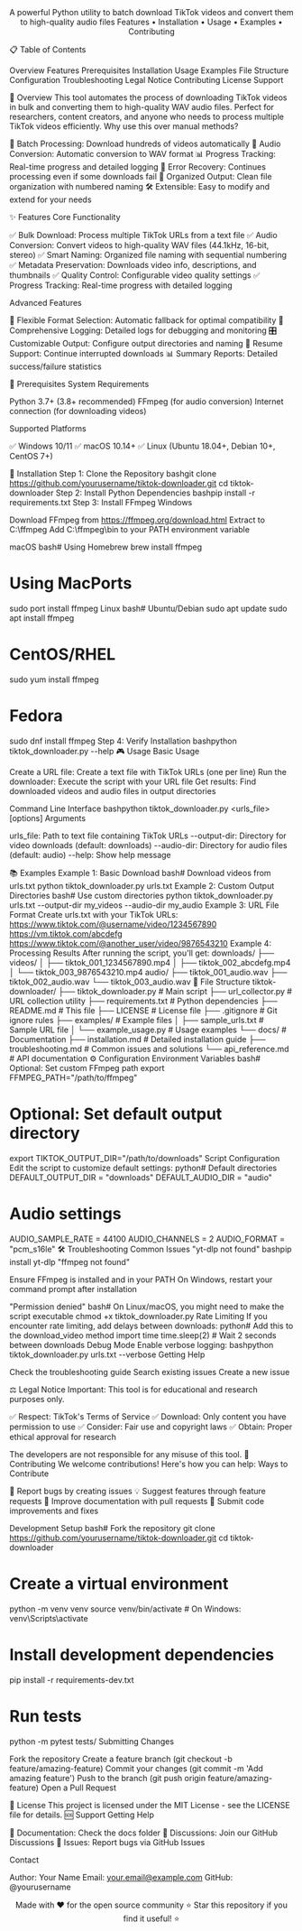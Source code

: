 <div align="center">
A powerful Python utility to batch download TikTok videos and convert them to high-quality audio files
Features • Installation • Usage • Examples • Contributing
</div>

📋 Table of Contents

Overview
Features
Prerequisites
Installation
Usage
Examples
File Structure
Configuration
Troubleshooting
Legal Notice
Contributing
License
Support

🎯 Overview
This tool automates the process of downloading TikTok videos in bulk and converting them to high-quality WAV audio files. Perfect for researchers, content creators, and anyone who needs to process multiple TikTok videos efficiently.
Why use this over manual methods?

🚀 Batch Processing: Download hundreds of videos automatically
🎵 Audio Conversion: Automatic conversion to WAV format
📊 Progress Tracking: Real-time progress and detailed logging
🔄 Error Recovery: Continues processing even if some downloads fail
📁 Organized Output: Clean file organization with numbered naming
🛠️ Extensible: Easy to modify and extend for your needs

✨ Features
Core Functionality

✅ Bulk Download: Process multiple TikTok URLs from a text file
✅ Audio Conversion: Convert videos to high-quality WAV files (44.1kHz, 16-bit, stereo)
✅ Smart Naming: Organized file naming with sequential numbering
✅ Metadata Preservation: Downloads video info, descriptions, and thumbnails
✅ Quality Control: Configurable video quality settings
✅ Progress Tracking: Real-time progress with detailed logging

Advanced Features

🔧 Flexible Format Selection: Automatic fallback for optimal compatibility
📝 Comprehensive Logging: Detailed logs for debugging and monitoring
🎛️ Customizable Output: Configure output directories and naming
🔄 Resume Support: Continue interrupted downloads
📊 Summary Reports: Detailed success/failure statistics

🔧 Prerequisites
System Requirements

Python 3.7+ (3.8+ recommended)
FFmpeg (for audio conversion)
Internet connection (for downloading videos)

Supported Platforms

✅ Windows 10/11
✅ macOS 10.14+
✅ Linux (Ubuntu 18.04+, Debian 10+, CentOS 7+)

🚀 Installation
Step 1: Clone the Repository
bashgit clone https://github.com/yourusername/tiktok-downloader.git
cd tiktok-downloader
Step 2: Install Python Dependencies
bashpip install -r requirements.txt
Step 3: Install FFmpeg
Windows

Download FFmpeg from https://ffmpeg.org/download.html
Extract to C:\ffmpeg
Add C:\ffmpeg\bin to your PATH environment variable

macOS
bash# Using Homebrew
brew install ffmpeg

# Using MacPorts
sudo port install ffmpeg
Linux
bash# Ubuntu/Debian
sudo apt update
sudo apt install ffmpeg

# CentOS/RHEL
sudo yum install ffmpeg

# Fedora
sudo dnf install ffmpeg
Step 4: Verify Installation
bashpython tiktok_downloader.py --help
🎮 Usage
Basic Usage

Create a URL file: Create a text file with TikTok URLs (one per line)
Run the downloader: Execute the script with your URL file
Get results: Find downloaded videos and audio files in output directories

Command Line Interface
bashpython tiktok_downloader.py <urls_file> [options]
Arguments

urls_file: Path to text file containing TikTok URLs
--output-dir: Directory for video downloads (default: downloads)
--audio-dir: Directory for audio files (default: audio)
--help: Show help message

📚 Examples
Example 1: Basic Download
bash# Download videos from urls.txt
python tiktok_downloader.py urls.txt
Example 2: Custom Output Directories
bash# Use custom directories
python tiktok_downloader.py urls.txt --output-dir my_videos --audio-dir my_audio
Example 3: URL File Format
Create urls.txt with your TikTok URLs:
https://www.tiktok.com/@username/video/1234567890
https://vm.tiktok.com/abcdefg
https://www.tiktok.com/@another_user/video/9876543210
Example 4: Processing Results
After running the script, you'll get:
downloads/
├── videos/
│   ├── tiktok_001_1234567890.mp4
│   ├── tiktok_002_abcdefg.mp4
│   └── tiktok_003_9876543210.mp4
audio/
├── tiktok_001_audio.wav
├── tiktok_002_audio.wav
└── tiktok_003_audio.wav
📁 File Structure
tiktok-downloader/
├── tiktok_downloader.py      # Main script
├── url_collector.py          # URL collection utility
├── requirements.txt          # Python dependencies
├── README.md                 # This file
├── LICENSE                   # License file
├── .gitignore               # Git ignore rules
├── examples/                # Example files
│   ├── sample_urls.txt      # Sample URL file
│   └── example_usage.py     # Usage examples
└── docs/                    # Documentation
    ├── installation.md      # Detailed installation guide
    ├── troubleshooting.md   # Common issues and solutions
    └── api_reference.md     # API documentation
⚙️ Configuration
Environment Variables
bash# Optional: Set custom FFmpeg path
export FFMPEG_PATH="/path/to/ffmpeg"

# Optional: Set default output directory
export TIKTOK_OUTPUT_DIR="/path/to/downloads"
Script Configuration
Edit the script to customize default settings:
python# Default directories
DEFAULT_OUTPUT_DIR = "downloads"
DEFAULT_AUDIO_DIR = "audio"

# Audio settings
AUDIO_SAMPLE_RATE = 44100
AUDIO_CHANNELS = 2
AUDIO_FORMAT = "pcm_s16le"
🛠️ Troubleshooting
Common Issues
"yt-dlp not found"
bashpip install yt-dlp
"ffmpeg not found"

Ensure FFmpeg is installed and in your PATH
On Windows, restart your command prompt after installation

"Permission denied"
bash# On Linux/macOS, you might need to make the script executable
chmod +x tiktok_downloader.py
Rate Limiting
If you encounter rate limiting, add delays between downloads:
python# Add this to the download_video method
import time
time.sleep(2)  # Wait 2 seconds between downloads
Debug Mode
Enable verbose logging:
bashpython tiktok_downloader.py urls.txt --verbose
Getting Help

Check the troubleshooting guide
Search existing issues
Create a new issue

⚖️ Legal Notice
Important: This tool is for educational and research purposes only.

✅ Respect: TikTok's Terms of Service
✅ Download: Only content you have permission to use
✅ Consider: Fair use and copyright laws
✅ Obtain: Proper ethical approval for research

The developers are not responsible for any misuse of this tool.
🤝 Contributing
We welcome contributions! Here's how you can help:
Ways to Contribute

🐛 Report bugs by creating issues
💡 Suggest features through feature requests
📝 Improve documentation with pull requests
🔧 Submit code improvements and fixes

Development Setup
bash# Fork the repository
git clone https://github.com/yourusername/tiktok-downloader.git
cd tiktok-downloader

# Create a virtual environment
python -m venv venv
source venv/bin/activate  # On Windows: venv\Scripts\activate

# Install development dependencies
pip install -r requirements-dev.txt

# Run tests
python -m pytest tests/
Submitting Changes

Fork the repository
Create a feature branch (git checkout -b feature/amazing-feature)
Commit your changes (git commit -m 'Add amazing feature')
Push to the branch (git push origin feature/amazing-feature)
Open a Pull Request

📄 License
This project is licensed under the MIT License - see the LICENSE file for details.
🆘 Support
Getting Help

📖 Documentation: Check the docs folder
💬 Discussions: Join our GitHub Discussions
🐛 Issues: Report bugs via GitHub Issues

Contact

Author: Your Name
Email: your.email@example.com
GitHub: @yourusername


<div align="center">
Made with ❤️ for the open source community
⭐ Star this repository if you find it useful! ⭐
</div>